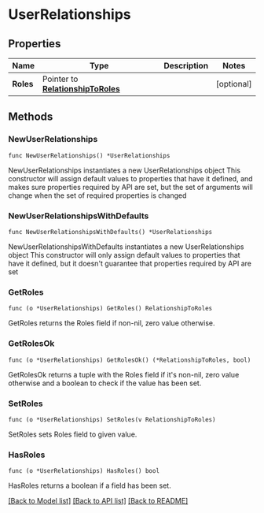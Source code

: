# UserRelationships

## Properties

Name | Type | Description | Notes
------------ | ------------- | ------------- | -------------
**Roles** | Pointer to [**RelationshipToRoles**](RelationshipToRoles.md) |  | [optional] 

## Methods

### NewUserRelationships

`func NewUserRelationships() *UserRelationships`

NewUserRelationships instantiates a new UserRelationships object
This constructor will assign default values to properties that have it defined,
and makes sure properties required by API are set, but the set of arguments
will change when the set of required properties is changed

### NewUserRelationshipsWithDefaults

`func NewUserRelationshipsWithDefaults() *UserRelationships`

NewUserRelationshipsWithDefaults instantiates a new UserRelationships object
This constructor will only assign default values to properties that have it defined,
but it doesn't guarantee that properties required by API are set

### GetRoles

`func (o *UserRelationships) GetRoles() RelationshipToRoles`

GetRoles returns the Roles field if non-nil, zero value otherwise.

### GetRolesOk

`func (o *UserRelationships) GetRolesOk() (*RelationshipToRoles, bool)`

GetRolesOk returns a tuple with the Roles field if it's non-nil, zero value otherwise
and a boolean to check if the value has been set.

### SetRoles

`func (o *UserRelationships) SetRoles(v RelationshipToRoles)`

SetRoles sets Roles field to given value.

### HasRoles

`func (o *UserRelationships) HasRoles() bool`

HasRoles returns a boolean if a field has been set.


[[Back to Model list]](../README.md#documentation-for-models) [[Back to API list]](../README.md#documentation-for-api-endpoints) [[Back to README]](../README.md)


